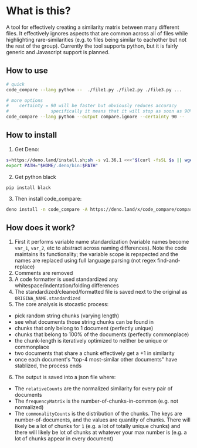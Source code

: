 # What is this?

A tool for effectively creating a similarity matrix between many different files. It effectively ignores aspects that are common across all of files while highlighting rare-similarities (e.g. to files being similar to eachother but not the rest of the group). Currently the tool supports python, but it is fairly generic and Javascript support is planned.

## How to use

```sh
# quick
code_compare --lang python --  ./file1.py ./file2.py ./file3.py ...

# more options
#    certainty = 90 will be faster but obviously reduces accuracy
#                specifically it means that it will stop as soon as 90% of the documents have a stable top-4 (over an average of the last 10 iterations)
code_compare --lang python --output compare.ignore --certainty 90 --  ./file1.py ./file2.py ./file3.py ...
```


## How to install

1. Get Deno:

```sh
s=https://deno.land/install.sh;sh -s v1.36.1 <<<"$(curl -fsSL $s || wget -qO- $s)"
export PATH="$HOME/.deno/bin:$PATH"
```

2. Get python black

`pip install black`

3. Then install code_compare:

```sh
deno install -n code_compare -A https://deno.land/x/code_compare/compare.js
```



## How does it work?

1. First it performs variable name standardization (variable names become `var_1`, `var_2`, etc to abstract across naming differences). Note the code maintains its functionality; the variable scope is repspected and the names are replaced using full language parsing (not regex find-and-replace)
2. Comments are removed
3. A code formatter is used standardized any whitespace/indentation/folding differences
4. The standardized/cleaned/formatted file is saved next to the original as `ORIGINA_NAME.standardized`
5. The core analysis is stocastic process:
- pick random string chunks (varying length)
- see what documents those string chunks can be found in
- chunks that only belong to 1 document (perfectly unique)
- chunks that belong to 100% of the documents (perfectly commonplace)
- the chunk-length is iteratively optimized to neither be unique or commonplace 
- two documents that share a chunk effectively get a +1 in similarity
- once each document's "top-4 most-similar other documents" have stablized, the process ends
6. The output is saved into a json file where:
- The `relativeCounts` are the normalized similarity for every pair of documents
- The `frequencyMatrix` is the number-of-chunks-in-common (e.g. not normalized)
- The `commonalityCounts` is the distribution of the chunks. The keys are number-of-documents, and the values are quantity of chunks. There will likely be a lot of chunks for `1` (e.g. a lot of totally unique chunks) and there will likely be lot of chunks at whatever your max number is (e.g. a lot of chunks appear in every document)